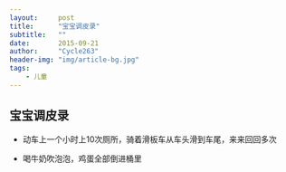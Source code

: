 ```yaml
---
layout:     post
title:      "宝宝调皮录"
subtitle:   ""
date:       2015-09-21
author:     "Cycle263"
header-img: "img/article-bg.jpg"
tags:
    - 儿童
---
```


## 宝宝调皮录

* 动车上一个小时上10次厕所，骑着滑板车从车头滑到车尾，来来回回多次

* 喝牛奶吹泡泡，鸡蛋全部倒进桶里
